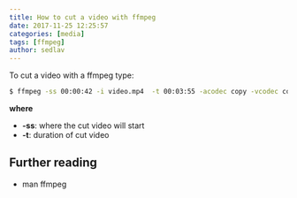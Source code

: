 ```yaml
---
title: How to cut a video with ffmpeg
date: 2017-11-25 12:25:57
categories: [media]
tags: [ffmpeg]
author: sedlav
---
```


To cut a video with a ffmpeg type:

```bash
$ ffmpeg -ss 00:00:42 -i video.mp4  -t 00:03:55 -acodec copy -vcodec copy video-cut.mp4
```

**where**

* **-ss**: where the cut video will start
* **-t**: duration of cut video

## Further reading

- man ffmpeg